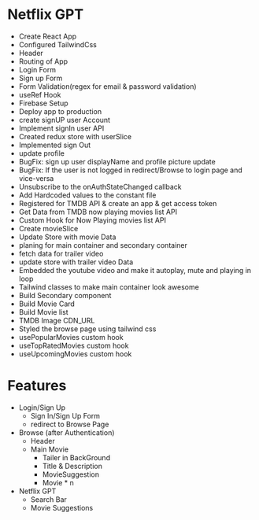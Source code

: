 # Netflix GPT
- Create React App
- Configured TailwindCss 
- Header
- Routing of App
- Login Form
- Sign up Form
- Form Validation(regex for email & password validation)
- useRef Hook
- Firebase Setup
- Deploy app to production
- create signUP user Account
- Implement signIn user API
- Created redux store with userSlice
- Implemented sign Out 
- update profile
- BugFix: sign up user displayName and profile picture update
- BugFix: If the user is not logged  in redirect/Browse to login page and vice-versa
- Unsubscribe to the onAuthStateChanged callback
- Add Hardcoded values to the constant file
- Registered for TMDB API & create an app & get access token
- Get Data from TMDB now playing movies list API  
- Custom Hook for Now Playing movies list API
- Create movieSlice
- Update Store with movie Data
- planing for main container and secondary container 
- fetch data for trailer video
- update store with trailer video Data
- Embedded the youtube video and make it autoplay, mute and playing in loop
- Tailwind classes to make main container look awesome
- Build Secondary component
- Build Movie Card
- Build Movie list
- TMDB Image CDN_URL 
- Styled the browse page using tailwind css
- usePopularMovies custom hook
- useTopRatedMovies custom hook
- useUpcomingMovies custom hook
# Features
- Login/Sign Up
    - Sign In/Sign Up Form
    - redirect to Browse Page
- Browse (after Authentication)
    - Header
    - Main Movie
        - Tailer in BackGround
        - Title & Description
        - MovieSuggestion
        - Movie * n       
- Netflix GPT
    - Search Bar
    - Movie Suggestions